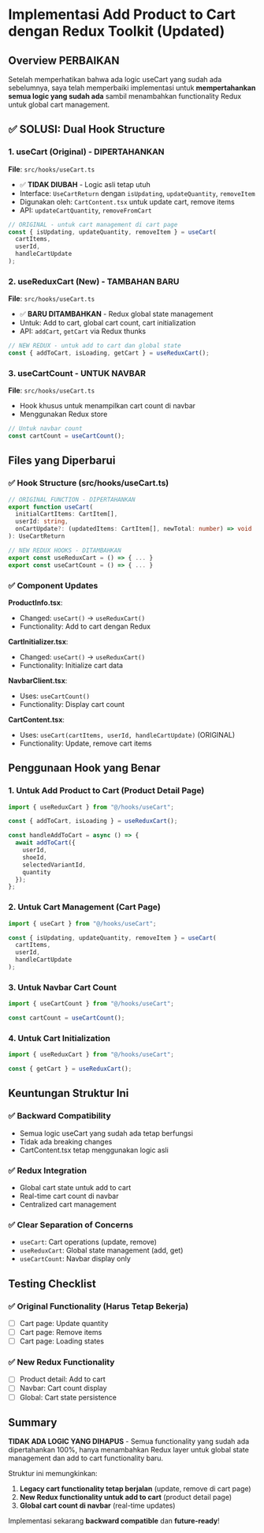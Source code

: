 # Implementasi Add Product to Cart dengan Redux Toolkit (Updated)

## Overview PERBAIKAN
Setelah memperhatikan bahwa ada logic useCart yang sudah ada sebelumnya, saya telah memperbaiki implementasi untuk **mempertahankan semua logic yang sudah ada** sambil menambahkan functionality Redux untuk global cart management.

## ✅ SOLUSI: Dual Hook Structure

### 1. **useCart (Original)** - DIPERTAHANKAN
**File**: `src/hooks/useCart.ts`
- ✅ **TIDAK DIUBAH** - Logic asli tetap utuh
- Interface: `UseCartReturn` dengan `isUpdating`, `updateQuantity`, `removeItem`
- Digunakan oleh: `CartContent.tsx` untuk update cart, remove items
- API: `updateCartQuantity`, `removeFromCart`

```typescript
// ORIGINAL - untuk cart management di cart page
const { isUpdating, updateQuantity, removeItem } = useCart(
  cartItems,
  userId,
  handleCartUpdate
);
```

### 2. **useReduxCart (New)** - TAMBAHAN BARU
**File**: `src/hooks/useCart.ts`
- ✅ **BARU DITAMBAHKAN** - Redux global state management
- Untuk: Add to cart, global cart count, cart initialization
- API: `addCart`, `getCart` via Redux thunks

```typescript
// NEW REDUX - untuk add to cart dan global state
const { addToCart, isLoading, getCart } = useReduxCart();
```

### 3. **useCartCount** - UNTUK NAVBAR
**File**: `src/hooks/useCart.ts`
- Hook khusus untuk menampilkan cart count di navbar
- Menggunakan Redux store

```typescript
// Untuk navbar count
const cartCount = useCartCount();
```

## Files yang Diperbarui

### ✅ Hook Structure (src/hooks/useCart.ts)
```typescript
// ORIGINAL FUNCTION - DIPERTAHANKAN
export function useCart(
  initialCartItems: CartItem[],
  userId: string,
  onCartUpdate?: (updatedItems: CartItem[], newTotal: number) => void
): UseCartReturn

// NEW REDUX HOOKS - DITAMBAHKAN
export const useReduxCart = () => { ... }
export const useCartCount = () => { ... }
```

### ✅ Component Updates
**ProductInfo.tsx**: 
- Changed: `useCart()` → `useReduxCart()`
- Functionality: Add to cart dengan Redux

**CartInitializer.tsx**: 
- Changed: `useCart()` → `useReduxCart()`
- Functionality: Initialize cart data

**NavbarClient.tsx**: 
- Uses: `useCartCount()`
- Functionality: Display cart count

**CartContent.tsx**: 
- Uses: `useCart(cartItems, userId, handleCartUpdate)` (ORIGINAL)
- Functionality: Update, remove cart items

## Penggunaan Hook yang Benar

### 1. Untuk Add Product to Cart (Product Detail Page)
```typescript
import { useReduxCart } from "@/hooks/useCart";

const { addToCart, isLoading } = useReduxCart();

const handleAddToCart = async () => {
  await addToCart({
    userId,
    shoeId,
    selectedVariantId,
    quantity
  });
};
```

### 2. Untuk Cart Management (Cart Page)
```typescript
import { useCart } from "@/hooks/useCart";

const { isUpdating, updateQuantity, removeItem } = useCart(
  cartItems,
  userId,
  handleCartUpdate
);
```

### 3. Untuk Navbar Cart Count
```typescript
import { useCartCount } from "@/hooks/useCart";

const cartCount = useCartCount();
```

### 4. Untuk Cart Initialization
```typescript
import { useReduxCart } from "@/hooks/useCart";

const { getCart } = useReduxCart();
```

## Keuntungan Struktur Ini

### ✅ Backward Compatibility
- Semua logic useCart yang sudah ada tetap berfungsi
- Tidak ada breaking changes
- CartContent.tsx tetap menggunakan logic asli

### ✅ Redux Integration
- Global cart state untuk add to cart
- Real-time cart count di navbar
- Centralized cart management

### ✅ Clear Separation of Concerns
- `useCart`: Cart operations (update, remove)
- `useReduxCart`: Global state management (add, get)
- `useCartCount`: Navbar display only

## Testing Checklist

### ✅ Original Functionality (Harus Tetap Bekerja)
- [ ] Cart page: Update quantity
- [ ] Cart page: Remove items
- [ ] Cart page: Loading states

### ✅ New Redux Functionality
- [ ] Product detail: Add to cart
- [ ] Navbar: Cart count display
- [ ] Global: Cart state persistence

## Summary

**TIDAK ADA LOGIC YANG DIHAPUS** - Semua functionality yang sudah ada dipertahankan 100%, hanya menambahkan Redux layer untuk global state management dan add to cart functionality baru.

Struktur ini memungkinkan:
1. **Legacy cart functionality tetap berjalan** (update, remove di cart page)
2. **New Redux functionality untuk add to cart** (product detail page)
3. **Global cart count di navbar** (real-time updates)

Implementasi sekarang **backward compatible** dan **future-ready**!